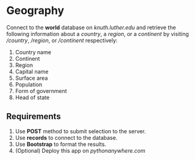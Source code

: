 # Geography

Connect to the **world** database on *knuth.luther.edu* and retrieve the following information about a *country*, a *region*, or a *continent* by visiting */country*, */region*, or */continent* respectively:

1. Country name
2. Continent
3. Region
4. Capital name
5. Surface area
6. Population
7. Form of government
8. Head of state

## Requirements

1. Use **POST** method to submit selection to the server.
2. Use **records** to connect to the database.
3. Use **Bootstrap** to format the results.
4. (Optional) Deploy this app on *pythonanywhere.com*

